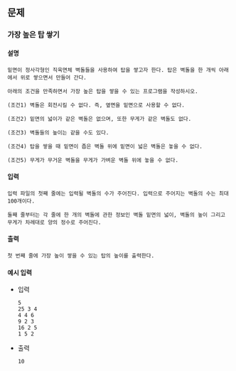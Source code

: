 ## 문제

###  가장 높은 탑 쌓기

#### 설명
```
밑면이 정사각형인 직육면체 벽돌들을 사용하여 탑을 쌓고자 한다. 탑은 벽돌을 한 개씩 아래에서 위로 쌓으면서 만들어 간다.

아래의 조건을 만족하면서 가장 높은 탑을 쌓을 수 있는 프로그램을 작성하시오.

(조건1) 벽돌은 회전시킬 수 없다. 즉, 옆면을 밑면으로 사용할 수 없다.

(조건2) 밑면의 넓이가 같은 벽돌은 없으며, 또한 무게가 같은 벽돌도 없다.

(조건3) 벽돌들의 높이는 같을 수도 있다.

(조건4) 탑을 쌓을 때 밑면이 좁은 벽돌 위에 밑면이 넓은 벽돌은 놓을 수 없다.

(조건5) 무게가 무거운 벽돌을 무게가 가벼운 벽돌 위에 놓을 수 없다.
```

#### 입력
```
입력 파일의 첫째 줄에는 입력될 벽돌의 수가 주어진다. 입력으로 주어지는 벽돌의 수는 최대 100개이다.

둘째 줄부터는 각 줄에 한 개의 벽돌에 관한 정보인 벽돌 밑면의 넓이, 벽돌의 높이 그리고 무게가 차례대로 양의 정수로 주어진다.
```

#### 출력
```
첫 번째 줄에 가장 높이 쌓을 수 있는 탑의 높이를 출력한다.
```

#### 예시 입력
- 입력
    ```
  5
  25 3 4
  4 4 6
  9 2 3
  16 2 5
  1 5 2
    ```
- 출력
    ```
  10
  ```
